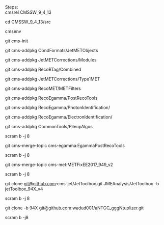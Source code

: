 Steps: <br> 
cmsrel CMSSW_9_4_13 <br> 

cd CMSSW_9_4_13/src <br>

cmsenv <br>

git cms-init <br>

git cms-addpkg CondFormats/JetMETObjects <br> 

git cms-addpkg JetMETCorrections/Modules <br> 

git cms-addpkg RecoBTag/Combined <br> 

git cms-addpkg JetMETCorrections/Type1MET <br> 

git cms-addpkg RecoMET/METFilters <br> 

git cms-addpkg RecoEgamma/PostRecoTools <br> 

git cms-addpkg RecoEgamma/PhotonIdentification/ <br> 

git cms-addpkg RecoEgamma/ElectronIdentification/ <br> 

git cms-addpkg CommonTools/PileupAlgos <br> 

scram b -j 8 <br>

git cms-merge-topic cms-egamma:EgammaPostRecoTools <br>

scram b -j 8 <br>

git cms-merge-topic cms-met:METFixEE2017_949_v2 <br>

scram b -j 8 <br>

git clone git@github.com:cms-jet/JetToolbox.git JMEAnalysis/JetToolbox -b jetToolbox_94X_v4 <br> 

scram b -j 8 <br>

git clone -b 94X git@github.com:wadud001/aNTGC_gggNtuplizer.git <br>

scram b -j8 <br>

